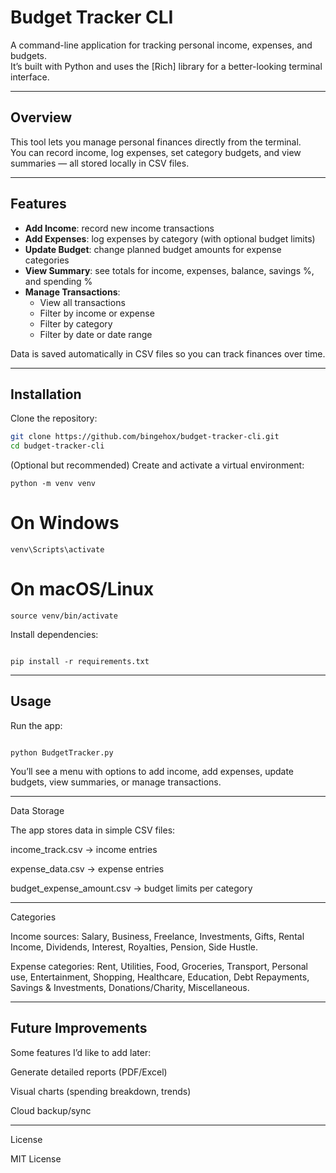 # Budget Tracker CLI  

A command-line application for tracking personal income, expenses, and budgets.  
It’s built with Python and uses the [Rich] library for a better-looking terminal interface.  

---

## Overview  
This tool lets you manage personal finances directly from the terminal.  
You can record income, log expenses, set category budgets, and view summaries — all stored locally in CSV files.  

---

## Features  
- **Add Income**: record new income transactions  
- **Add Expenses**: log expenses by category (with optional budget limits)  
- **Update Budget**: change planned budget amounts for expense categories  
- **View Summary**: see totals for income, expenses, balance, savings %, and spending %  
- **Manage Transactions**:  
  - View all transactions  
  - Filter by income or expense  
  - Filter by category  
  - Filter by date or date range  

Data is saved automatically in CSV files so you can track finances over time.  

---

## Installation  

Clone the repository:  
```bash
git clone https://github.com/bingehox/budget-tracker-cli.git
cd budget-tracker-cli
```
(Optional but recommended) Create and activate a virtual environment:
```
python -m venv venv
```

# On Windows
```
venv\Scripts\activate
```

# On macOS/Linux
```
source venv/bin/activate
```

Install dependencies:
```

pip install -r requirements.txt
```


---

## Usage

Run the app:
```

python BudgetTracker.py
```

You’ll see a menu with options to add income, add expenses, update budgets, view summaries, or manage transactions.


---

Data Storage

The app stores data in simple CSV files:

income_track.csv → income entries

expense_data.csv → expense entries

budget_expense_amount.csv → budget limits per category



---

Categories

Income sources: Salary, Business, Freelance, Investments, Gifts, Rental Income, Dividends, Interest, Royalties, Pension, Side Hustle.

Expense categories: Rent, Utilities, Food, Groceries, Transport, Personal use, Entertainment, Shopping, Healthcare, Education, Debt Repayments, Savings & Investments, Donations/Charity, Miscellaneous.


---

## Future Improvements

Some features I’d like to add later:

Generate detailed reports (PDF/Excel)

Visual charts (spending breakdown, trends)


Cloud backup/sync



---

License

MIT License
